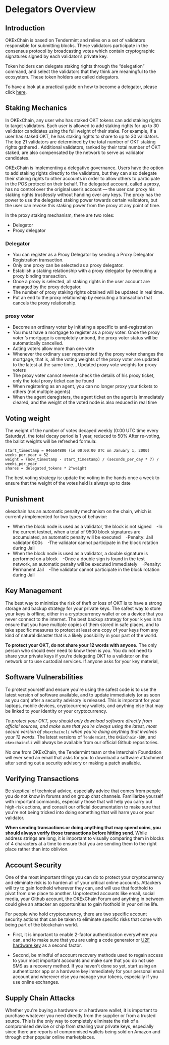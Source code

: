 # Delegators Overview



## Introduction

OKExChain is based on Tendermint and relies on a set of validators responsible for submitting blocks. These validators participate in the consensus protocol by broadcasting votes which contain cryptographic signatures signed by each validator’s private key.

Token holders can delegate staking rights through the “delegation” command, and select the validators that they think are meaningful to the ecosystem. These token holders are called delegators.


To have a look at a practical guide on how to become a delegator, please click [here](./delegator-guide-cli.html).




## Staking Mechanics

In OKExChain, any user who has staked OKT tokens can add staking rights to target validators. Each user is allowed to add staking rights for up to 30 validator candidates using the full weight of their stake. For example, if a user has staked  OKT, he has staking rights to share to up to 30 validators. The top 21 validators are determined by the total number of OKT staking rights gathered . Additional validators, ranked by their total number of OKT staked, are also compensated by the network to serve as validator candidates.

OKExChain is implementing a delegative governance. Users have the option to add staking rights directly to the validators, but they can also delegate their staking  rights to other accounts in order to allow others to participate in the POS protocol on their behalf. The delegated account, called a proxy, has no control over the original user’s account — the user can proxy his staking rights trustlessly without handing over any keys. The proxy has the power to use the delegated staking power towards certain validators, but the user can revoke this staking power from the proxy at any point of time.


In the proxy staking mechanism, there are two roles:
* Delegator
* Proxy delegator

### Delegator
* You can register as a Proxy Delegator by sending a Proxy Delegator Registration transaction.
* Only one proxy can be selected as a proxy delegator.
* Establish a staking relationship with a proxy delegator by executing a proxy binding transaction.
* Once a proxy is selected, all staking rights in the user account are managed by the proxy delegator.
* The number of proxy staking rights obtained will be updated in real time.
* Put an end to  the proxy relationship by executing a transaction that cancels the proxy relationship.

### proxy voter
* Become an ordinary voter by initiating a specific tx anti-registration
* You must have a mortgage to register as a proxy voter. Once the proxy voter ’s mortgage is completely unbond, the proxy voter status will be automatically cancelled.
* Acting voters allow more than one vote
* Whenever the ordinary user represented by the proxy voter changes the mortgage, that is, all the voting weights of the proxy voter are updated to the latest at the same time. , Updated proxy vote weights for proxy voters
* The proxy voter cannot reverse check the details of his proxy ticket, only the total proxy ticket can be found
* When registering as an agent, you can no longer proxy your tickets to others (not multiple agents)
* When the agent deregisters, the agent ticket on the agent is immediately cleared, and the weight of the voted node is also reduced in real time

## Voting weight
The weight of the number of votes decayed weekly (0:00 UTC time every Saturday), the total decay period is 1 year, reduced to 50%
After re-voting, the ballot weights will be refreshed
formula:
```
start_timestamp = 946684800 (ie 00:00:00 UTC on January 1, 2000)
weeks_per_year = 52
weight = (now_timestamp - start_timestamp) / (seconds_per_day * 7) / weeks_per_year
shares = delegated_tokens * 2^weight
```
The best voting strategy is: update the voting in the hands once a week to ensure that the weight of the votes held is always up to date

## Punishment
okexchain has an automatic penalty mechanism on the chain, which is currently implemented for two types of behavior:
* When the block node is used as a validator, the block is not signed
   -In the current testnet, when a total of 9500 block signatures are accumulated, an automatic penalty will be executed
   -Penalty: Jail validator 600s
   -The validator cannot participate in the block rotation during Jail
* When the block node is used as a validator, a double signature is performed on a block
   -Once a double sign is found in the test network, an automatic penalty will be executed immediately
   -Penalty: Permanent Jail
   -The validator cannot participate in the block rotation during Jail

## Key Management 
The best way to minimize the risk of theft or loss of OKT is to have a strong storage and backup strategy for your private keys.  The safest way to store your keys is offline,  either in a cryptocurrency wallet or on a device that you never connect to the internet. The best backup strategy for your k yes is to ensure that you have multiple copies of them stored in safe places, and to take specific measures to protect at least one copy of your keys from any kind of natural disaster that is a likely possibility in your part of the world. 

**To protect your OKT, do not share your 12 words with anyone.** The only person who should ever need to know them is you. You do not need to share your private keys if you're delegating OKT to a validator on the network or to use custodial services. If anyone asks for your key material, 


## Software Vulnerabilities
To protect yourself and ensure you're using the safest code is to use the latest version of software available, and to update immediately (or as soon as you can) after a security advisory is released. This is important for your laptops, mobile devices, cryptocurrency wallets, and anything else that may be linked to your identity or your cryptocurrency. 

*To protect your OKT, you should only download software directly from official sources, and make sure that you're always using the latest, most secure version of `okexchaincli` when you're doing anything that involves your 12 words*. The latest versions of `Tendermint`, the `OKExChain-SDK`, and `okexchaincli` will always be available from our official Github repositories.

No one from OKExChain, the Tendermint team or the Interchain Foundation will ever send an email that asks for you to download a software attachment  after sending out a security advisory or making a patch available. 


## Verifying Transactions
Be skeptical of technical advice, especially advice that comes from people you do not know in forums and on group chat channels. Familiarize yourself with important commands, especially those that will help you carry out high-risk actions, and consult our official documentation to make sure that you're not being tricked into doing something that will harm you or your validator. 

**When sending transactions or doing anything that may spend coins, you should always verify those transactions before hitting send**. While address strings are long, it is important to visually comparing them in blocks of 4 characters at a time to ensure that you are sending them to the right place rather than into oblivion. 

## Account Security
One of the most important things  you can do to protect your cryptocurrency and eliminate risk is to harden all of your critical online accounts. Attackers will try to gain foothold wherever they can, and will use that foothold to pivot from one place to another. Unprotected accounts like email, social media, your Github account, the OKExChain Forum and anything in between could give an attacker an opportunities to gain foothold in your online life. 

For people who hold cryptocurrency, there are two specific account  security actions that can be taken to eliminate specific risks that come with being part of the blockchain world. 

*  First, it is important to enable 2-factor authentication everywhere you can, and to make sure that you are using a code generator or [U2F hardware key](https://en.wikipedia.org/wiki/Universal_2nd_Factor) as a second factor. 

* Second,  be mindful of account recovery methods used to regain access to your most important accounts and make sure that you do not use SMS as a recovery method. If you haven't done so yet, start using an authenticator app or a hardware key immediately for your personal email account and wherever else you manage your tokens, especially if you use online exchanges.


## Supply Chain Attacks
Whether you're buying a hardware or a hardware wallet, it is important  to purchase whatever you need directly from the supplier or from a trusted source. This is the only way to completely eliminate the risk of a compromised device or chip from stealing your private keys, especially since there are reports of compromised wallets being sold on Amazon and through other popular online marketplaces. 

